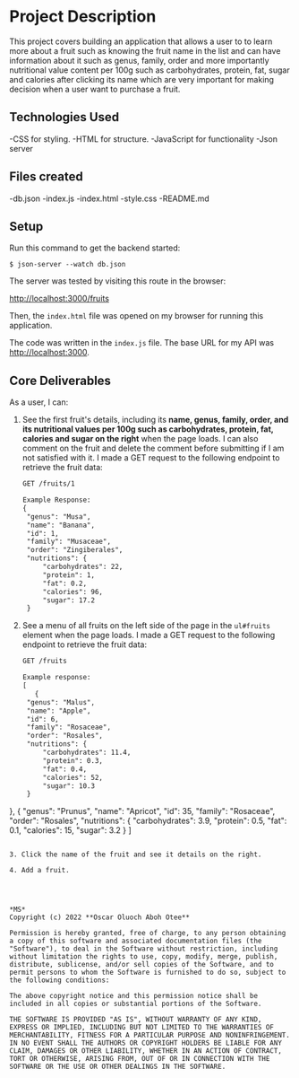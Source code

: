 # Project Description
This project covers building an application that allows a user to
to learn more about a fruit such as knowing the fruit name in the list and can have information about it such as genus, family, order and more importantly nutritional value content per 100g such as carbohydrates, protein, fat, sugar and calories after clicking its name which are very important for making decision when a user want to purchase a fruit. 


## Technologies Used
-CSS for styling.
-HTML for structure.
-JavaScript for functionality
-Json server


## Files created
-db.json
-index.js
-index.html
-style.css
-README.md

## Setup

Run this command to get the backend started:

```console
$ json-server --watch db.json
```

The server was tested by visiting this route in the browser:

[http://localhost:3000/fruits](http://localhost:3000/fruits)

Then, the `index.html` file was opened on my browser for running this application.

The code was written in the `index.js` file. The base URL for my API was
[http://localhost:3000](http://localhost:3000).

## Core Deliverables

As a user, I can:

1. See the first fruit's details, including its **name, genus, family,
   order, and its nutritional values per 100g such as carbohydrates, 
   protein, fat, calories and sugar on the right** when the page loads. 
   I can also comment on the fruit and delete the comment before submitting 
   if I am not satisfied with it. I made a GET
   request to the following endpoint to retrieve the fruit data:

   ```txt
   GET /fruits/1

   Example Response:
   {
    "genus": "Musa",
    "name": "Banana",
    "id": 1,
    "family": "Musaceae",
    "order": "Zingiberales",
    "nutritions": {
        "carbohydrates": 22,
        "protein": 1,
        "fat": 0.2,
        "calories": 96,
        "sugar": 17.2
    }
   ```

2. See a menu of all fruits on the left side of the page in the `ul#fruits`
   element when the page loads. I made a GET request to the following endpoint to retrieve the
   fruit data:

   ```txt
   GET /fruits

   Example response:
   [
      {
    "genus": "Malus",
    "name": "Apple",
    "id": 6,
    "family": "Rosaceae",
    "order": "Rosales",
    "nutritions": {
        "carbohydrates": 11.4,
        "protein": 0.3,
        "fat": 0.4,
        "calories": 52,
        "sugar": 10.3
    }
}, {
    "genus": "Prunus",
    "name": "Apricot",
    "id": 35,
    "family": "Rosaceae",
    "order": "Rosales",
    "nutritions": {
        "carbohydrates": 3.9,
        "protein": 0.5,
        "fat": 0.1,
        "calories": 15,
        "sugar": 3.2
    }
   ]
   ```

3. Click the name of the fruit and see it details on the right.

4. Add a fruit.




*MS*
Copyright (c) 2022 **Oscar Oluoch Aboh Otee**

Permission is hereby granted, free of charge, to any person obtaining a copy of this software and associated documentation files (the "Software"), to deal in the Software without restriction, including without limitation the rights to use, copy, modify, merge, publish, distribute, sublicense, and/or sell copies of the Software, and to permit persons to whom the Software is furnished to do so, subject to the following conditions:

The above copyright notice and this permission notice shall be included in all copies or substantial portions of the Software.

THE SOFTWARE IS PROVIDED "AS IS", WITHOUT WARRANTY OF ANY KIND, EXPRESS OR IMPLIED, INCLUDING BUT NOT LIMITED TO THE WARRANTIES OF MERCHANTABILITY, FITNESS FOR A PARTICULAR PURPOSE AND NONINFRINGEMENT. IN NO EVENT SHALL THE AUTHORS OR COPYRIGHT HOLDERS BE LIABLE FOR ANY CLAIM, DAMAGES OR OTHER LIABILITY, WHETHER IN AN ACTION OF CONTRACT, TORT OR OTHERWISE, ARISING FROM, OUT OF OR IN CONNECTION WITH THE SOFTWARE OR THE USE OR OTHER DEALINGS IN THE SOFTWARE.




